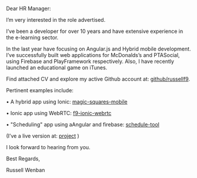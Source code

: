 Dear HR Manager:

I’m very interested in the role advertised.

I’ve been a developer for over 10 years and have extensive experience in the e-learning sector. 

In the last year have focusing on Angular.js and Hybrid mobile development. I’ve successfully built web applications for McDonalds’s and PTASocial, using Firebase and PlayFramework respectively. Also, I have recently launched an educational game on iTunes.

Find attached CV and explore my active Github account at: [github/russellf9](https://github.com/russellf9).

Pertinent examples include:

• A hybrid app using Ionic: [magic-squares-mobile](https://github.com/russellf9/magic-squares-mobile)

• Ionic app using WebRTC:  [f9-ionic-webrtc](https://github.com/russellf9/f9-ionic-webrtc)

• "Scheduling" app using aAngular and firebase:  [schedule-tool](https://github.com/russellf9/schedule-tool)

(I’ve a live version at: [project](http://factornine.co.uk/www.tmsw.com/schedule-app/index.html#/project) )

I look forward to hearing from you.

Best Regards,

Russell Wenban
